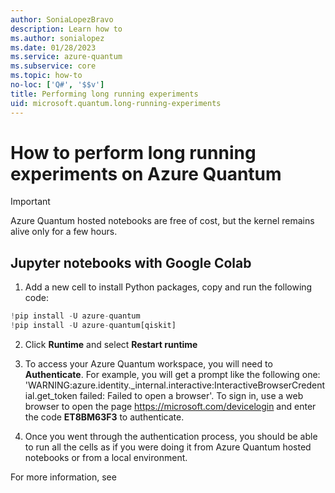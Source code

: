 ```yaml
---
author: SoniaLopezBravo
description: Learn how to 
ms.author: sonialopez
ms.date: 01/28/2023
ms.service: azure-quantum
ms.subservice: core
ms.topic: how-to
no-loc: ['Q#', '$$v']
title: Performing long running experiments
uid: microsoft.quantum.long-running-experiments
---
```


# How to perform long running experiments on Azure Quantum

> [!IMPORTANT]
> Azure Quantum hosted notebooks are free of cost, but the kernel remains alive only for a few hours.



## Jupyter notebooks with Google Colab

1. Add a new cell to install Python packages, copy and run the following code:

```python
!pip install -U azure-quantum
!pip install -U azure-quantum[qiskit]
```
2. Click **Runtime** and select **Restart runtime**

3. To access your Azure Quantum workspace, you will need to **Authenticate**. For example, you will get a prompt like the following one: 'WARNING:azure.identity._internal.interactive:InteractiveBrowserCredential.get_token failed: Failed to open a browser'. To sign in, use a web browser to open the page https://microsoft.com/devicelogin and enter the code **ET8BM63F3** to authenticate.

4. Once you went through the authentication process, you should be able to run all the cells as if you were doing it from Azure Quantum hosted notebooks or from a local environment.



For more information, see [](xref:microsoft.quantum.work-with-resource-estimator#handle-large-programs)